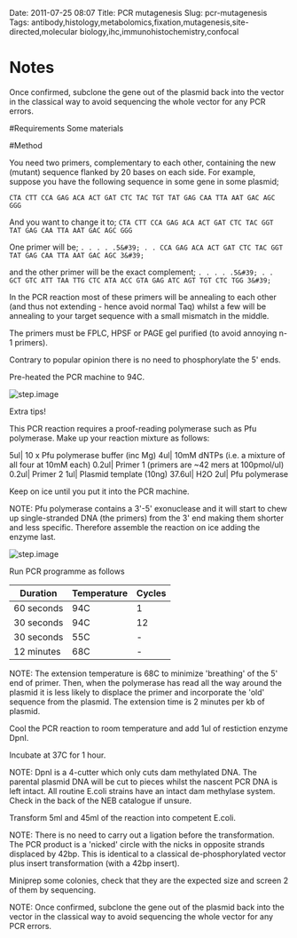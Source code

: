 Date: 2011-07-25 08:07
Title: PCR mutagenesis
Slug: pcr-mutagenesis
Tags: antibody,histology,metabolomics,fixation,mutagenesis,site-directed,molecular biology,ihc,immunohistochemistry,confocal


# Notes
Once confirmed, subclone the gene out of the plasmid back into the vector in the classical way to avoid sequencing the whole vector for any PCR errors.


#Requirements
Some materials

#Method

You need two primers, complementary to each other, containing the new (mutant) sequence flanked by 20 bases on each side. For example, suppose you have the following sequence in some gene in some plasmid;

`CTA CTT CCA GAG ACA ACT GAT CTC TAC TGT TAT GAG CAA TTA AAT GAC AGC GGG`

And you want to change it to;
`CTA CTT CCA GAG ACA ACT GAT CTC TAC GGT TAT GAG CAA TTA AAT GAC AGC GGG`

One primer will be;
`. . . . .5&#39; . . CCA GAG ACA ACT GAT CTC TAC GGT TAT GAG CAA TTA AAT GAC AGC 3&#39;`

and the other primer will be the exact complement;
`. . . . .5&#39; . . GCT GTC ATT TAA TTG CTC ATA ACC GTA GAG ATC AGT TGT CTC TGG 3&#39;`



In the PCR reaction most of these primers will be annealing to each other (and thus not extending - hence avoid normal Taq) whilst a few will be annealing to your target sequence with a small mismatch in the middle.

The primers must be FPLC, HPSF or PAGE gel purified (to avoid annoying n-1 primers).

Contrary to popular opinion there is no need to phosphorylate the 5&#39; ends.



Pre-heated the PCR machine to 94C.

![step.image](step/337/800px-GNOME_Shell.png)


<aside>Extra tips!</aside>


This PCR reaction requires a proof-reading polymerase such as Pfu polymerase.  Make up your reaction mixture as follows:

5ul| 10 x Pfu polymerase buffer (inc Mg)
4ul| 10mM dNTPs (i.e. a mixture of all four at 10mM each)
0.2ul| Primer 1 (primers are ~42 mers at 100pmol/ul)
0.2ul| Primer 2
1ul| Plasmid template (10ng)
37.6ul| H2O
2ul| Pfu polymerase 

Keep on ice until you put it into the PCR machine.

NOTE: Pfu polymerase contains a 3&#39;-5&#39; exonuclease and it will start to chew up single-stranded DNA (the primers) from the 3&#39; end making them shorter and less specific. Therefore assemble the reaction on ice adding the enzyme last. 



![step.image](step/336/800px-Nucleosome1.png)



Run PCR programme as follows

Duration|Temperature|Cycles
-|-|-
60 seconds|94C|1
30 seconds|94C|12
30 seconds|55C|-
12 minutes|68C|-

NOTE: The extension temperature is 68C to minimize &#39;breathing&#39; of the 5&#39; end of primer. Then, when the polymerase has read all the way around the plasmid it is less likely to displace the primer and incorporate the &#39;old&#39; sequence from the plasmid. The extension time is 2 minutes per kb of plasmid.



Cool the PCR reaction to room temperature and add 1ul of restiction enzyme DpnI. 



Incubate at 37C for 1 hour. 

NOTE: DpnI is a 4-cutter which only cuts dam methylated DNA. The parental plasmid DNA will be cut to pieces whilst the nascent PCR DNA is left intact. All routine E.coli strains have an intact dam methylase system. Check in the back of the NEB catalogue if unsure. 



Transform 5ml and 45ml of the reaction into competent E.coli.

NOTE: There is no need to carry out a ligation before the transformation. The PCR product is a &#39;nicked&#39; circle with the nicks in opposite strands displaced by 42bp. This is identical to a classical de-phosphorylated vector plus insert transformation (with a 42bp insert). 



Miniprep some colonies, check that they are the expected size and screen 2 of them by sequencing. 

NOTE: Once confirmed, subclone the gene out of the plasmid back into the vector in the classical way to avoid sequencing the whole vector for any PCR errors.




